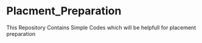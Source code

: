 # Placment_Preparation
This Repository Contains Simple Codes which will be helpfull for placement preparation
